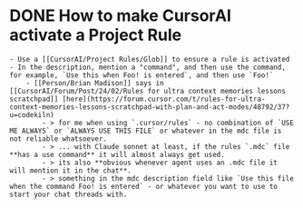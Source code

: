 # DONE How to make CursorAI activate a Project Rule
	- Use a [[CursorAI/Project Rules/Glob]] to ensure a rule is activated
	- In the description, mention a "command", and then use the command, for example, `Use this when Foo! is entered`, and then use `Foo!`
		- [[Person/Brian Madison]] says in [[CursorAI/Forum/Post/24/02/Rules for ultra context memories lessons scratchpad]] [here](https://forum.cursor.com/t/rules-for-ultra-context-memories-lessons-scratchpad-with-plan-and-act-modes/48792/37?u=codekiln)
			- > for me when using `.cursor/rules` - no combination of `USE ME ALWAYS` or `ALWAYS USE THIS FILE` or whatever in the mdc file is not reliable whatsoever.
			- > ... with Claude sonnet at least, if the rules `.mdc` file **has a use command** it will almost always get used.
			- > its also **obvious whenever agent uses an .mdc file it will mention it in the chat**.
			- > something in the mdc description field like `Use this file when the command Foo! is entered` - or whatever you want to use to start your chat threads with.